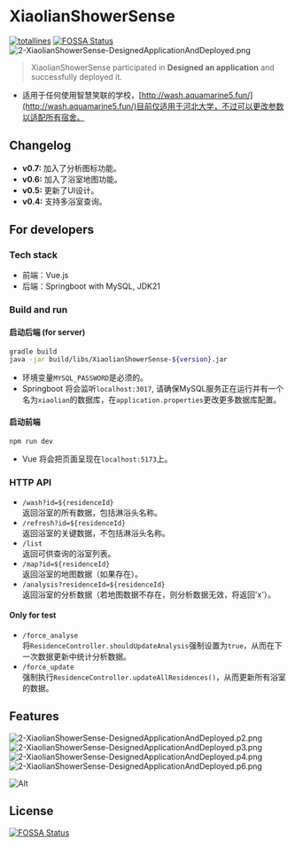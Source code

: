 # XiaolianShowerSense

[![totallines](https://tokei.rs/b1/github/aquamarine5/XiaolianWebHelper)](https://github.com/XAMPPRocky/tokei)
[![FOSSA Status](https://app.fossa.com/api/projects/git%2Bgithub.com%2Faquamarine5%2FXiaolianWebHelper.svg?type=shield)](https://app.fossa.com/projects/git%2Bgithub.com%2Faquamarine5%2FXiaolianWebHelper?ref=badge_shield)
![2-XiaolianShowerSense-DesignedApplicationAndDeployed.png](https://s2.loli.net/2024/11/22/ca7gxQzTAFeR8bw.png)

> XiaolianShowerSense participated in **Designed an application** and successfully deployed it.

- 适用于任何使用智慧笑联的学校，[http://wash.aquamarine5.fun/](http://wash.aquamarine5.fun/)目前仅适用于河北大学，不过可以更改参数以适配所有宿舍。

## Changelog

- **v0.7:** 加入了分析图标功能。
- **v0.6:** 加入了浴室地图功能。
- **v0.5:** 更新了UI设计。
- **v0.4:** 支持多浴室查询。

## For developers

### Tech stack

- 前端：Vue.js
- 后端：Springboot with MySQL, JDK21

### Build and run

#### 启动后端 (for server)

```bash
gradle build
java -jar build/libs/XiaolianShowerSense-${version}.jar 
```

- 环境变量`MYSQL_PASSWORD`是必须的。
- Springboot 将会监听`localhost:3017`, 请确保MySQL服务正在运行并有一个名为`xiaolian`的数据库，在`application.properties`更改更多数据库配置。

#### 启动前端

```bash
npm run dev
```

- Vue 将会把页面呈现在`localhost:5173`上。

### HTTP API

- `/wash?id=${residenceId}`  
返回浴室的所有数据，包括淋浴头名称。
- `/refresh?id=${residenceId}`  
返回浴室的关键数据，不包括淋浴头名称。
- `/list`  
返回可供查询的浴室列表。
- `/map?id=${residenceId}`  
返回浴室的地图数据（如果存在）。
- `/analysis?residenceId=${residenceId}`  
返回浴室的分析数据（若地图数据不存在，则分析数据无效，将返回'x'）。

#### Only for test

- `/force_analyse`  
将`ResidenceController.shouldUpdateAnalysis`强制设置为`true`，从而在下一次数据更新中统计分析数据。
- `/force_update`  
强制执行`ResidenceController.updateAllResidences()`，从而更新所有浴室的数据。

## Features

![2-XiaolianShowerSense-DesignedApplicationAndDeployed.p2.png](https://s2.loli.net/2024/11/22/FUmnPDz4eY7qfGB.png)
![2-XiaolianShowerSense-DesignedApplicationAndDeployed.p3.png](https://s2.loli.net/2024/11/22/BUvASNGf4kFPbYE.png)
![2-XiaolianShowerSense-DesignedApplicationAndDeployed.p4.png](https://s2.loli.net/2024/11/22/A49tpWI8olP75iK.png)
![2-XiaolianShowerSense-DesignedApplicationAndDeployed.p6.png](https://s2.loli.net/2024/11/22/ZyN9mJAjPUtCV5b.png)  

![Alt](https://repobeats.axiom.co/api/embed/f0821a2b9a53baa242030873157e39fd678e61c0.svg "Repobeats analytics image")

## License

[![FOSSA Status](https://app.fossa.com/api/projects/git%2Bgithub.com%2Faquamarine5%2FXiaolianWebHelper.svg?type=large)](https://app.fossa.com/projects/git%2Bgithub.com%2Faquamarine5%2FXiaolianWebHelper?ref=badge_large)
